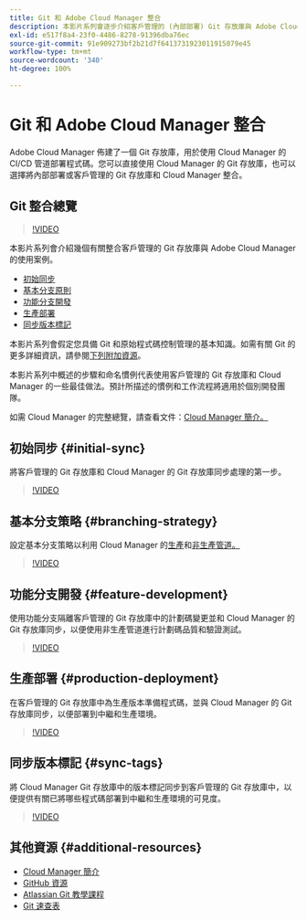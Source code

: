 ```yaml
---
title: Git 和 Adobe Cloud Manager 整合
description: 本影片系列會逐步介紹客戶管理的 (內部部署) Git 存放庫與 Adob​​e Cloud Manager 的設定和整合。
exl-id: e517f8a4-23f0-4486-8278-91396dba76ec
source-git-commit: 91e909273bf2b21d7f6413731923011915079e45
workflow-type: tm+mt
source-wordcount: '340'
ht-degree: 100%

---
```



# Git 和 Adobe Cloud Manager 整合

Adobe Cloud Manager 佈建了一個 Git 存放庫，用於使用 Cloud Manager 的 CI/CD 管道部署程式碼。您可以直接使用 Cloud Manager 的 Git 存放庫，也可以選擇將內部部署或客戶管理的 Git 存放庫和 Cloud Manager 整合。

## Git 整合總覽

>[!VIDEO](https://video.tv.adobe.com/v/28710/)

本影片系列會介紹幾個有關整合客戶管理的 Git 存放庫與 Adob&#x200B;&#x200B;e Cloud Manager 的使用案例。

* [初始同步](#initial-sync)
* [基本分支原則](#branching-strategy)
* [功能分支開發](#feature-development)
* [生產部署](#production-deployment)
* [同步版本標記](#sync-tags)

本影片系列會假定您具備 Git 和原始程式碼控制管理的基本知識。如需有關 Git 的更多詳細資訊，請參閱[下列附加資源](#additional-resources)。

本影片系列中概述的步驟和命名慣例代表使用客戶管理的 Git 存放庫和 Cloud Manager 的一些最佳做法。預計所描述的慣例和工作流程將適用於個別開發團隊。

如需 Cloud Manager 的完整總覽，請查看文件：[Cloud Manager 簡介。](/help/introduction.md)

## 初始同步 {#initial-sync}

將客戶管理的 Git 存放庫和 Cloud Manager 的 Git 存放庫同步處理的第一步。

>[!VIDEO](https://video.tv.adobe.com/v/28711/?quality=12)

## 基本分支策略 {#branching-strategy}

設定基本分支策略以利用 Cloud Manager 的[生產](/help/using/production-pipelines.md)和[非生產管道。](/help/using/non-production-pipelines.md)

>[!VIDEO](https://video.tv.adobe.com/v/28712/?quality=12)

## 功能分支開發 {#feature-development}

使用功能分支隔離客戶管理的 Git 存放庫中的計劃碼變更並和 Cloud Manager 的 Git 存放庫同步，以便使用非生產管道進行計劃碼品質和驗證測試。

>[!VIDEO](https://video.tv.adobe.com/v/28723/?quality=12)

## 生產部署 {#production-deployment}

在客戶管理的 Git 存放庫中為生產版本準備程式碼，並與 Cloud Manager 的 Git 存放庫同步，以便部署到中繼和生產環境。

>[!VIDEO](https://video.tv.adobe.com/v/28724/?quality=12)

## 同步版本標記 {#sync-tags}

將 Cloud Manager Git 存放庫中的版本標記同步到客戶管理的 Git 存放庫中，以便提供有關已將哪些程式碼部署到中繼和生產環境的可見度。

>[!VIDEO](https://video.tv.adobe.com/v/28725/?quality=12)

## 其他資源 {#additional-resources}

* [Cloud Manager 簡介](/help/introduction.md)
* [GitHub 資源](https://try.github.io)
* [Atlassian Git 教學課程](https://www.atlassian.com/git/tutorials/what-is-version-control)
* [Git 速查表](https://education.github.com/git-cheat-sheet-education.pdf)
